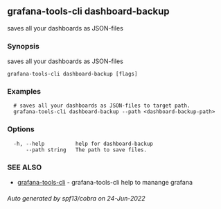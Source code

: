 ## grafana-tools-cli dashboard-backup

saves all your dashboards as JSON-files

### Synopsis

saves all your dashboards as JSON-files

```
grafana-tools-cli dashboard-backup [flags]
```

### Examples

```
  # saves all your dashboards as JSON-files to target path.
  grafana-tools-cli dashboard-backup --path <dashboard-backup-path>
```

### Options

```
  -h, --help          help for dashboard-backup
      --path string   The path to save files.
```

### SEE ALSO

* [grafana-tools-cli](grafana-tools-cli.md)	 - grafana-tools-cli help to manange grafana

###### Auto generated by spf13/cobra on 24-Jun-2022
